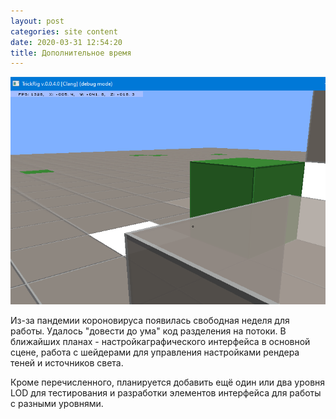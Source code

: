 ```yaml
---
layout: post
categories: site content
date: 2020-03-31 12:54:20
title: Дополнительное время
---
```


![Разработка модуля графического движка в процессе.](/assets/img/2020/trickrig-004.png "3D сцена")

Из-за пандемии короновируса появилась свободная неделя для работы. Удалось "довести до ума" код разделения на потоки. В ближайших планах - настройкаграфического интерфейса в основной сцене, работа с шейдерами для управления настройками рендера теней и источников света.

Кроме перечисленного, планируется добавить ещё один или два уровня LOD для тестирования и разработки элементов интерфейса для работы с разными уровнями. 



